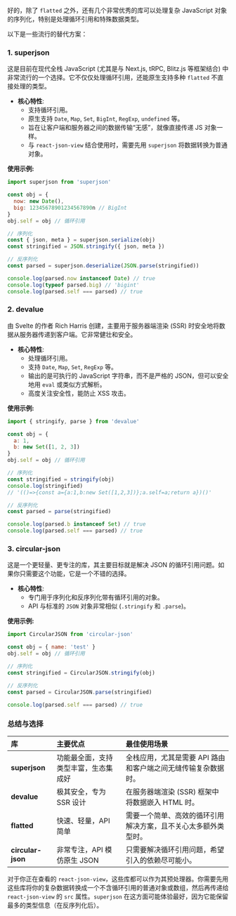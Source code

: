 好的，除了 `flatted` 之外，还有几个非常优秀的库可以处理复杂 JavaScript 对象的序列化，特别是处理循环引用和特殊数据类型。

以下是一些流行的替代方案：

### 1. superjson

这是目前在现代全栈 JavaScript (尤其是与 Next.js, tRPC, Blitz.js 等框架结合) 中非常流行的一个选择。它不仅仅处理循环引用，还能原生支持多种 `flatted` 不直接处理的类型。

- **核心特性**:
  - 支持循环引用。
  - 原生支持 `Date`, `Map`, `Set`, `BigInt`, `RegExp`, `undefined` 等。
  - 旨在让客户端和服务器之间的数据传输“无感”，就像直接传递 JS 对象一样。
  - 与 `react-json-view` 结合使用时，需要先用 `superjson` 将数据转换为普通对象。

**使用示例:**

```javascript
import superjson from 'superjson'

const obj = {
  now: new Date(),
  big: 12345678901234567890n // BigInt
}
obj.self = obj // 循环引用

// 序列化
const { json, meta } = superjson.serialize(obj)
const stringified = JSON.stringify({ json, meta })

// 反序列化
const parsed = superjson.deserialize(JSON.parse(stringified))

console.log(parsed.now instanceof Date) // true
console.log(typeof parsed.big) // 'bigint'
console.log(parsed.self === parsed) // true
```

### 2. devalue

由 Svelte 的作者 Rich Harris 创建，主要用于服务器端渲染 (SSR) 时安全地将数据从服务器传递到客户端。它非常健壮和安全。

- **核心特性**:
  - 处理循环引用。
  - 支持 `Date`, `Map`, `Set`, `RegExp` 等。
  - 输出的是可执行的 JavaScript 字符串，而不是严格的 JSON，但可以安全地用 `eval` 或类似方式解析。
  - 高度关注安全性，能防止 XSS 攻击。

**使用示例:**

```javascript
import { stringify, parse } from 'devalue'

const obj = {
  a: 1,
  b: new Set([1, 2, 3])
}
obj.self = obj // 循环引用

// 序列化
const stringified = stringify(obj)
console.log(stringified)
// '(()=>{const a={a:1,b:new Set([1,2,3])};a.self=a;return a})()'

// 反序列化
const parsed = parse(stringified)

console.log(parsed.b instanceof Set) // true
console.log(parsed.self === parsed) // true
```

### 3. circular-json

这是一个更轻量、更专注的库，其主要目标就是解决 JSON 的循环引用问题。如果你只需要这个功能，它是一个不错的选择。

- **核心特性**:
  - 专门用于序列化和反序列化带有循环引用的对象。
  - API 与标准的 `JSON` 对象非常相似 (`.stringify` 和 `.parse`)。

**使用示例:**

```javascript
import CircularJSON from 'circular-json'

const obj = { name: 'test' }
obj.self = obj // 循环引用

// 序列化
const stringified = CircularJSON.stringify(obj)

// 反序列化
const parsed = CircularJSON.parse(stringified)

console.log(parsed.self === parsed) // true
```

### 总结与选择

| 库                | 主要优点                             | 最佳使用场景                                                   |
| :---------------- | :----------------------------------- | :------------------------------------------------------------- |
| **superjson**     | 功能最全面，支持类型丰富，生态集成好 | 全栈应用，尤其是需要 API 路由和客户端之间无缝传输复杂数据时。  |
| **devalue**       | 极其安全，专为 SSR 设计              | 在服务器端渲染 (SSR) 框架中将数据嵌入 HTML 时。                |
| **flatted**       | 快速、轻量，API 简单                 | 需要一个简单、高效的循环引用解决方案，且不关心太多额外类型时。 |
| **circular-json** | 非常专注，API 模仿原生 JSON          | 只需要解决循环引用问题，希望引入的依赖尽可能小。               |

对于你正在查看的 `react-json-view`，这些库都可以作为其预处理器。你需要先用这些库将你的复杂数据转换成一个不含循环引用的普通对象或数组，然后再传递给 `react-json-view` 的 `src` 属性。`superjson` 在这方面可能体验最好，因为它能保留最多的类型信息（在反序列化后）。
